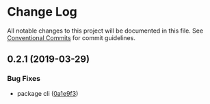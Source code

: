 # Change Log

All notable changes to this project will be documented in this file.
See [Conventional Commits](https://conventionalcommits.org) for commit guidelines.

## 0.2.1 (2019-03-29)


### Bug Fixes

* package cli ([0a1e9f3](https://github.com/cookpi/example-monorepo-typescript-npm/tree/master/packages/cli/commit/0a1e9f3))

